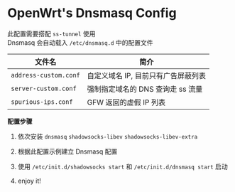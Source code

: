 OpenWrt's Dnsmasq Config
===

此配置需要搭配 `ss-tunnel` 使用  
Dnsmasq 会自动载入 `/etc/dnsmasq.d` 中的配置文件  

 文件名               | 简介
----------------------|-------------------------------
`address-custom.conf` | 自定义域名 IP, 目前只有广告屏蔽列表   
`server-custom.conf`  | 强制指定域名的 DNS 查询走 ss 流量   
`spurious-ips.conf`   | GFW 返回的虚假 IP 列表   

**配置步骤**

  1. 依次安装 `dnsmasq` `shadowsocks-libev` `shadowsocks-libev-extra`

  2. 根据此配置示例建立 Dnsmasq 配置

  3. 使用 `/etc/init.d/shadowsocks start` 和 `/etc/init.d/dnsmasq start` 启动

  4. enjoy it!
